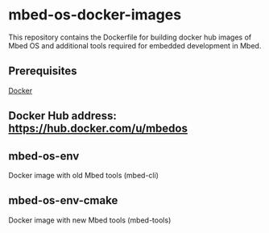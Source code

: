# mbed-os-docker-images
This repository contains the Dockerfile for building docker hub images of Mbed OS and additional tools required for embedded development in Mbed.

## Prerequisites

[Docker](https://www.docker.com/)

## Docker Hub address: https://hub.docker.com/u/mbedos

## mbed-os-env
Docker image with old Mbed tools (mbed-cli)

## mbed-os-env-cmake
Docker image with new Mbed tools (mbed-tools)